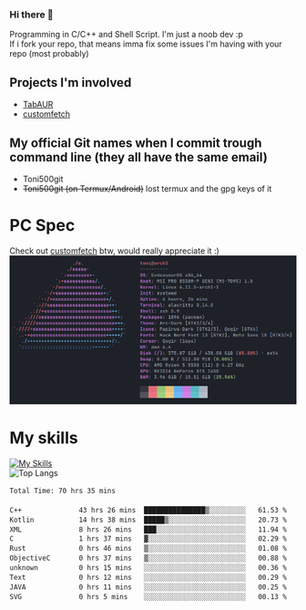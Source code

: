 ### Hi there 👋

Programming in C/C++ and Shell Script. I'm just a noob dev :p\
If i fork your repo, that means imma fix some issues I'm having with your repo (most probably)

## Projects I'm involved
 - [TabAUR](https://github.com/BurntRanch/TabAUR)
 - [customfetch](https://github.com/Toni500github/customfetch)

## My official Git names when I commit trough command line (they all have the same email)
* Toni500git
* ~~Toni500git (on Termux/Android)~~ lost termux and the gpg keys of it

# PC Spec
Check out [customfetch](https://github.com/Toni500github/customfetch) btw, would really appreciate it :)
![screenshot.png](https://github.com/Toni500github/customfetch/raw/main/screenshot.png)

# My skills
[![My Skills](https://skillicons.dev/icons?i=cpp,bash,arch,linux&theme=light)](https://skillicons.dev)\
![Top Langs](https://github-readme-stats.vercel.app/api/top-langs/?username=Toni500github&layout=compact)

<!--START_SECTION:waka-->

```txt
Total Time: 70 hrs 35 mins

C++              43 hrs 26 mins  ███████████████▒░░░░░░░░░   61.53 %
Kotlin           14 hrs 38 mins  █████▒░░░░░░░░░░░░░░░░░░░   20.73 %
XML              8 hrs 26 mins   ███░░░░░░░░░░░░░░░░░░░░░░   11.94 %
C                1 hrs 37 mins   ▓░░░░░░░░░░░░░░░░░░░░░░░░   02.29 %
Rust             0 hrs 46 mins   ▒░░░░░░░░░░░░░░░░░░░░░░░░   01.08 %
ObjectiveC       0 hrs 37 mins   ▒░░░░░░░░░░░░░░░░░░░░░░░░   00.88 %
unknown          0 hrs 15 mins   ░░░░░░░░░░░░░░░░░░░░░░░░░   00.36 %
Text             0 hrs 12 mins   ░░░░░░░░░░░░░░░░░░░░░░░░░   00.29 %
JAVA             0 hrs 11 mins   ░░░░░░░░░░░░░░░░░░░░░░░░░   00.25 %
SVG              0 hrs 5 mins    ░░░░░░░░░░░░░░░░░░░░░░░░░   00.13 %
```

<!--END_SECTION:waka-->
